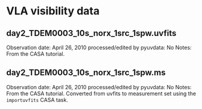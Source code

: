 # VLA visibility data

## day2_TDEM0003_10s_norx_1src_1spw.uvfits

Observation date: April 26, 2010
processed/edited by pyuvdata: No
Notes: From the CASA tutorial.

## day2_TDEM0003_10s_norx_1src_1spw.ms

Observation date: April 26, 2010
processed/edited by pyuvdata: No
Notes: From the CASA tutorial. Converted from uvfits to measurement set using the
`importuvfits` CASA task.

